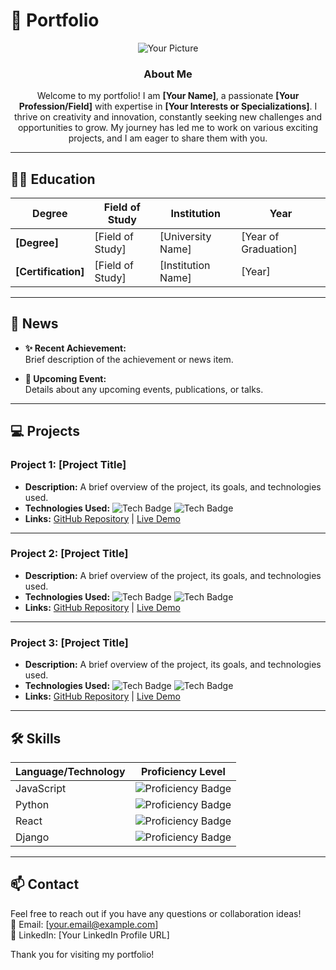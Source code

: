 # 🌟 Portfolio

<div align="center">

![Your Picture](link-to-your-image.jpg)

### About Me
Welcome to my portfolio! I am **[Your Name]**, a passionate **[Your Profession/Field]** with expertise in **[Your Interests or Specializations]**. I thrive on creativity and innovation, constantly seeking new challenges and opportunities to grow. My journey has led me to work on various exciting projects, and I am eager to share them with you.

</div>

---

## 🧑‍🎓 Education
| Degree | Field of Study | Institution | Year |
|--------|----------------|-------------|------|
| **[Degree]** | [Field of Study] | [University Name] | [Year of Graduation] |
| **[Certification]** | [Field of Study] | [Institution Name] | [Year] |

---

## 📰 News
- **✨ Recent Achievement:**  
  Brief description of the achievement or news item.

- **📅 Upcoming Event:**  
  Details about any upcoming events, publications, or talks.

---

## 💻 Projects
### Project 1: [Project Title]
- **Description:** A brief overview of the project, its goals, and technologies used.
- **Technologies Used:** 
  ![Tech Badge](https://img.shields.io/badge/JavaScript-ES6-yellow) ![Tech Badge](https://img.shields.io/badge/React-16.8-blue)  
- **Links:** [GitHub Repository](https://github.com/username/repo) | [Live Demo](https://yourliveproject.com)

---

### Project 2: [Project Title]
- **Description:** A brief overview of the project, its goals, and technologies used.
- **Technologies Used:** 
  ![Tech Badge](https://img.shields.io/badge/Python-3.8-blue) ![Tech Badge](https://img.shields.io/badge/Django-3.2-green)  
- **Links:** [GitHub Repository](https://github.com/username/repo) | [Live Demo](https://yourliveproject.com)

---

### Project 3: [Project Title]
- **Description:** A brief overview of the project, its goals, and technologies used.
- **Technologies Used:** 
  ![Tech Badge](https://img.shields.io/badge/HTML5-orange) ![Tech Badge](https://img.shields.io/badge/CSS3-blue)  
- **Links:** [GitHub Repository](https://github.com/username/repo) | [Live Demo](https://yourliveproject.com)

---

## 🛠️ Skills
| Language/Technology | Proficiency Level |
|---------------------|-------------------|
| JavaScript          | ![Proficiency Badge](https://img.shields.io/badge/Proficient-brightgreen) |
| Python              | ![Proficiency Badge](https://img.shields.io/badge/Intermediate-yellowgreen) |
| React               | ![Proficiency Badge](https://img.shields.io/badge/Proficient-brightgreen) |
| Django              | ![Proficiency Badge](https://img.shields.io/badge/Intermediate-yellowgreen) |

---

## 📫 Contact
Feel free to reach out if you have any questions or collaboration ideas!  
📧 Email: [your.email@example.com]  
🔗 LinkedIn: [Your LinkedIn Profile URL]  

Thank you for visiting my portfolio!
